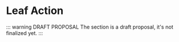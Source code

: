 # Leaf Action

::: warning DRAFT PROPOSAL
The section is a draft proposal, it's not finalized yet.
:::
